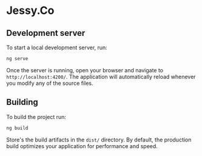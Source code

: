 # Jessy.Co

## Development server

To start a local development server, run:

```bash
ng serve
```

Once the server is running, open your browser and navigate to `http://localhost:4200/`. 
The application will automatically reload whenever you modify any of the source files.

## Building

To build the project run:

```bash
ng build
```

Store's the build artifacts in the `dist/` directory.
By default, the production build optimizes your application for performance and speed.

